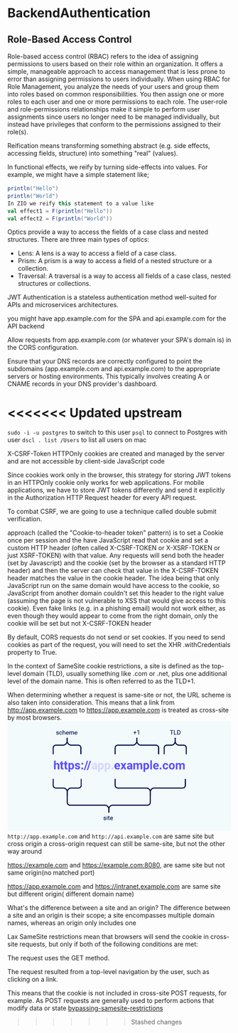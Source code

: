 # BackendAuthentication

## Role-Based Access Control
Role-based access control (RBAC) refers to the idea of assigning permissions to users based on their role within an organization. It offers a simple, manageable approach to access management that is less prone to error than assigning permissions to users individually.
When using RBAC for Role Management, you analyze the needs of your users and group them into roles based on common responsibilities. You then assign one or more roles to each user and one or more permissions to each role. The user-role and role-permissions relationships make it simple to perform user assignments since users no longer need to be managed individually, but instead have privileges that conform to the permissions assigned to their role(s).


Reification means transforming something abstract (e.g. side effects, accessing fields, structure) into something "real" (values).

In functional effects, we reify by turning side-effects into values. For example, we might have a simple statement like;

```scala
println("Hello")
println("World")
In ZIO we reify this statement to a value like
val effect1 = F(println("Hello"))
val effect2 = F(println("World"))
```

Optics provide a way to access the fields of a case class and nested structures. There are three main types of optics:

- Lens: A lens is a way to access a field of a case class.
- Prism: A prism is a way to access a field of a nested structure or a collection.
- Traversal: A traversal is a way to access all fields of a case class, nested structures or collections.



JWT Authentication is a stateless authentication method well-suited for APIs and microservices architectures.



you might have app.example.com for the SPA and api.example.com for the API backend

Allow requests from app.example.com (or whatever your SPA's domain is) in the CORS configuration.

Ensure that your DNS records are correctly configured to point the subdomains (app.example.com and api.example.com) to the appropriate servers or hosting environments. This typically involves creating A or CNAME records in your DNS provider's dashboard.

<<<<<<< Updated upstream
=======


`sudo -i -u postgres` to switch to this user
`psql` to connect to Postgres with user
`dscl . list /Users` to list all users on mac



X-CSRF-Token
HTTPOnly cookies are created and managed by the server and are not accessible by client-side JavaScript code

Since cookies work only in the browser, this strategy for storing JWT tokens in an HTTPOnly cookie only works for web applications. For mobile applications, we have to store JWT tokens differently and send it explicitly in the Authorization HTTP Request header for every API request.


To combat CSRF, we are going to use a technique called double submit verification.

 approach (called the "Cookie-to-header token" pattern) is to set a Cookie once per session and the have JavaScript read that cookie and set a custom HTTP header (often called X-CSRF-TOKEN or X-XSRF-TOKEN or just XSRF-TOKEN) with that value. Any requests will send both the header (set by Javascript) and the cookie (set by the browser as a standard HTTP header) and then the server can check that value in the X-CSRF-TOKEN header matches the value in the cookie header. The idea being that only JavaScript run on the same domain would have access to the cookie, so JavaScript from another domain couldn't set this header to the right value (assuming the page is not vulnerable to XSS that would give access to this cookie). Even fake links (e.g. in a phishing email) would not work either, as even though they would appear to come from the right domain, only the cookie will be set but not X-CSRF-TOKEN header


 By default, CORS requests do not send or set cookies. If you need to send cookies as part of the request, you will need to set the XHR .withCredentials property to True.


 In the context of SameSite cookie restrictions, a site is defined as the top-level domain (TLD), usually something like .com or .net, plus one additional level of the domain name. This is often referred to as the TLD+1.

When determining whether a request is same-site or not, the URL scheme is also taken into consideration. This means that a link from http://app.example.com to https://app.example.com is treated as cross-site by most browsers.
![alt text](image.png)
`http://app.example.com` and `http://api.example.com` are same site but cross origin
a cross-origin request can still be same-site, but not the other way around

https://example.com and https://example.com:8080, are same site but not same origin(no matched port)

https://app.example.com and https://intranet.example.com are same site but different origin( different domain name)



What's the difference between a site and an origin?
The difference between a site and an origin is their scope; a site encompasses multiple domain names, whereas an origin only includes one


Lax SameSite restrictions mean that browsers will send the cookie in cross-site requests, but only if both of the following conditions are met:

The request uses the GET method.

The request resulted from a top-level navigation by the user, such as clicking on a link.

This means that the cookie is not included in cross-site POST requests, for example. As POST requests are generally used to perform actions that modify data or state
[bypassing-samesite-restrictions](https://portswigger.net/web-security/csrf/bypassing-samesite-restrictions)

>>>>>>> Stashed changes
